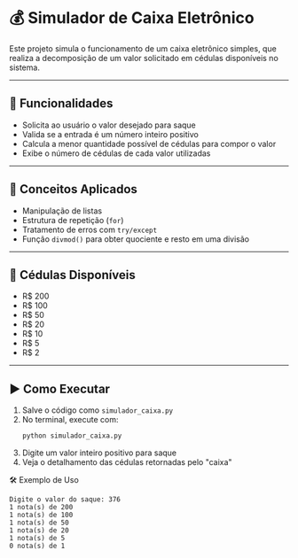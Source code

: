 # 💰 Simulador de Caixa Eletrônico

Este projeto simula o funcionamento de um caixa eletrônico simples, que realiza a decomposição de um valor solicitado em cédulas disponíveis no sistema.

---

## 🧾 Funcionalidades

- Solicita ao usuário o valor desejado para saque
- Valida se a entrada é um número inteiro positivo
- Calcula a menor quantidade possível de cédulas para compor o valor
- Exibe o número de cédulas de cada valor utilizadas

---

## 🧠 Conceitos Aplicados

- Manipulação de listas
- Estrutura de repetição (`for`)
- Tratamento de erros com `try/except`
- Função `divmod()` para obter quociente e resto em uma divisão

---

## 🏦 Cédulas Disponíveis

- R$ 200
- R$ 100
- R$ 50
- R$ 20
- R$ 10
- R$ 5
- R$ 2

---

## ▶️ Como Executar

1. Salve o código como `simulador_caixa.py`
2. No terminal, execute com:
   ```bash
   python simulador_caixa.py
3. Digite um valor inteiro positivo para saque
4. Veja o detalhamento das cédulas retornadas pelo "caixa"

🛠️ Exemplo de Uso

    Digite o valor do saque: 376
    1 nota(s) de 200
    1 nota(s) de 100
    1 nota(s) de 50
    1 nota(s) de 20
    1 nota(s) de 5
    0 nota(s) de 1
